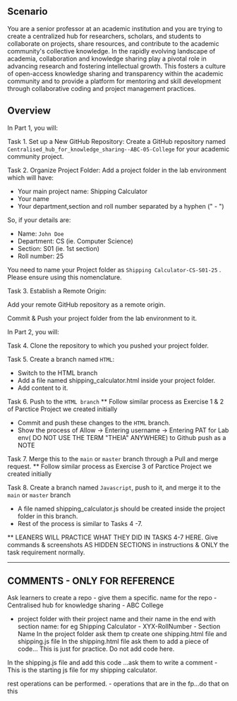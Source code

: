 ## Scenario

You are a senior professor at an academic institution and you are trying to create a centralized hub for researchers, scholars, and students to collaborate on projects, share resources, and contribute to the academic community's collective knowledge. 
In the rapidly evolving landscape of academia, collaboration and knowledge sharing play a pivotal role in advancing research and fostering intellectual growth. 
This fosters a culture of open-access knowledge sharing and transparency within the academic community and to provide a platform for mentoring and skill development through collaborative coding and project management practices. 


## Overview

In Part 1, you will:

Task 1. Set up a New GitHub Repository:
Create a GitHub repository named  `Centralised_hub_for_knowledge_sharing--ABC-05-College` for your academic community project.

Task 2. Organize Project Folder:
Add a project folder in the lab environment which will have:
- Your main project name: Shipping Calculator
- Your name
- Your department,section and roll number separated by a hyphen (" - ")

So, if your details are:
- Name: `John Doe`
- Department: CS (ie. Computer Science)
- Section: S01  (ie. 1st section)
- Roll number: 25

You need to name your Project folder as `Shipping Calculator-CS-S01-25` . Please ensure using this nomenclature.

Task 3. Establish a Remote Origin:

Add your remote GitHub repository as a remote origin.

Commit & Push your project folder from the lab environment to it.


In Part 2, you will:

Task 4. Clone the repository to which you pushed your project folder.

Task 5. Create a branch named `HTML`:

- Switch to the HTML branch
- Add a file named shipping_calculator.html inside your project folder.
- Add content to it.

Task 6. Push to the `HTML branch`
** Follow similar process as Exercise 1 & 2 of Parctice Project we created initially
- Commit and push these changes to the `HTML` branch.
- Show the process of Allow -> Entering username -> Entering PAT for Lab env( DO NOT USE THE TERM "THEIA" ANYWHERE) to Github push as a NOTE


Task 7. Merge this to the `main` or `master` branch through a Pull and merge request.
** Follow similar process as Exercise 3 of Parctice Project we created initially

Task 8. Create a branch named `Javascript`, push to it, and merge it to the `main` or `master` branch

- A file named shipping_calculator.js should be created inside the project folder in this branch.
- Rest of the process is similar to Tasks 4 -7.

** LEANERS WILL PRACTICE WHAT THEY DID IN TASKS 4-7 HERE. Give commands & screenshots AS HIDDEN SECTIONS in instructions & ONLY the task requirement normally.

---------------------------------------------
## COMMENTS - ONLY FOR REFERENCE
Ask learners to create a repo - give them a specific. name  for the repo - Centralised hub for knowledge sharing - ABC College
 
- project folder with their project name and their name in the end with section name:  for eg Shipping Calculator - XYX-RollNumber - Section Name 
In the project folder ask them tp create one shipping.html file and shipping.js file 
In the shipping.html file ask them to add a piece of code...<html><body>  This is just for practice. Do not add code here. </body></html>
 
In the shipping.js file and add this code ...ask them to write a comment - This is the starting js file for my shipping calculator.
 
rest operations can be performed. - operations that are in the fp...do that on this


